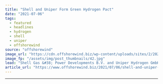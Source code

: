 ```yaml
---
title: "Shell and Uniper Form Green Hydrogen Pact"
date: "2021-07-06"
tags: 
  - featured
  - headlines
  - hydrogen
  - shell
  - uniper
  - offshorewind
source: "offshorewind"
image_url: "https://cdn.offshorewind.biz/wp-content/uploads/sites/2/2021/07/06103503/REFHYNE-PEM-Electolyzer-at-Shell-Energy-and-Chemicals-Park-Rheinland.jpg"
image_fp: "/assets/img/post_thumbnails/42.jpg"
lead: "Shell Gas &#38; Power Developments B.V. and Uniper Hydrogen GmbH have signed a memorandum"
article_url: "https://www.offshorewind.biz/2021/07/06/shell-and-uniper-form-green-hydrogen-pact/"
---
```


---
